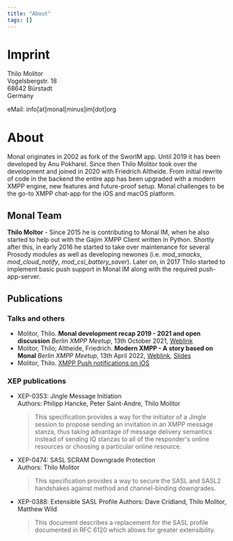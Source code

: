 ```yaml
---
title: "About"
tags: []
---
```


# Imprint

Thilo Molitor</br>
Vogelsbergstr. 18</br>
68642 Bürstadt</br>
Germany

eMail: info[at]monal[minus]im[dot]org

# About

Monal originates in 2002 as fork of the SworIM app.
Until 2019 it has been developed by Anu Pokharel.
Since then Thilo Molitor took over the development and joined in 2020 with Friedrich Altheide.
From initial rewrite of code in the backend the entire app has been upgraded with a modern XMPP engine, new features and future-proof setup.
Monal challenges to be the go-to XMPP chat-app for the iOS and macOS platform.

## Monal Team

**Thilo Moltor** - Since 2015 he is contributing to Monal IM, when he also started to help out with the Gajim XMPP Client written in Python.
Shortly after this, in early 2016 he started to take over maintenance for several Prosody modules as well as developing newones (i.e. *mod_smacks*, *mod_cloud_notify*, *mod_csi_battery_saver*).
Later on, in 2017 Thilo started to implement basic push support in Monal IM along with the required push-app-server.

## Publications

### Talks and others
* Molitor, Thilo. **Monal development recap 2019 - 2021 and open discussion** *Berlin XMPP Meetup*, 13th October 2021, [Weblink](https://xmpp-meetup.in-berlin.de/talks/monal-2021.mp4)
* Molitor, Thilo; Altheide, Friedrich. **Modern XMPP - A story based on Monal** *Berlin XMPP Meetup*, 13th April 2022, [Weblink](https://xmpp-meetup.in-berlin.de/talks/monal-2022.mp4), [Slides](https://xmpp-meetup.in-berlin.de/talks/monal-and-push.pdf)
* Molitor, Thilo. [XMPP Push notifications on iOS](https://wiki.xmpp.org/web/Push_notifications#Push_notifications_on_iOS)

### XEP publications

* XEP-0353: Jingle Message Initiation<br/>
  Authors: Philipp Hancke, Peter Saint-Andre, Thilo Molitor
  > This specification provides a way for the initiator of a Jingle session to propose sending an invitation in an XMPP message stanza, thus taking advantage of message delivery semantics instead of sending IQ stanzas to all of the responder's online resources or choosing a particular online resource.
 * XEP-0474: SASL SCRAM Downgrade Protection<br/>
   Authors: Thilo Molitor
   > This specification provides a way to secure the SASL and SASL2 handshakes against method and channel-binding downgrades.
 * XEP-0388: Extensible SASL Profile
   Authors: Dave Cridland, Thilo Molitor, Matthew Wild
   > This document describes a replacement for the SASL profile documented in RFC 6120 which allows for greater extensibility.
